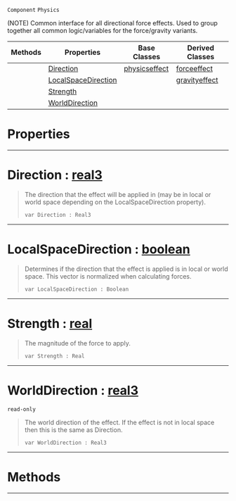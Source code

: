 `Component` `Physics`



(NOTE) Common interface for all directional force effects. Used to group together all common logic/variables for the force/gravity variants.

|Methods|Properties|Base Classes|Derived Classes|
|---|---|---|---|
| |[ Direction](https://plasmaengine.github.io/PlasmaDocs/Plasma1/C++/code_reference/class_reference/basicdirectioneffect.md#direction-plasma-engine-do)|[physicseffect](https://plasmaengine.github.io/PlasmaDocs/Plasma1/C++/code_reference/class_reference/physicseffect.md)|[forceeffect](https://plasmaengine.github.io/PlasmaDocs/Plasma1/C++/code_reference/class_reference/forceeffect.md)|
| |[ LocalSpaceDirection](https://plasmaengine.github.io/PlasmaDocs/Plasma1/C++/code_reference/class_reference/basicdirectioneffect.md#localspacedirection-plasma)| |[gravityeffect](https://plasmaengine.github.io/PlasmaDocs/Plasma1/C++/code_reference/class_reference/gravityeffect.md)|
| |[ Strength](https://plasmaengine.github.io/PlasmaDocs/Plasma1/C++/code_reference/class_reference/basicdirectioneffect.md#strength-plasma-engine-doc)| | |
| |[ WorldDirection](https://plasmaengine.github.io/PlasmaDocs/Plasma1/C++/code_reference/class_reference/basicdirectioneffect.md#worlddirection-plasma-engi)| | |


 #  Properties


---  
 #  Direction : [real3](https://plasmaengine.github.io/PlasmaDocs/Plasma1/C++/code_reference/lightning_base_types/real3.md)

> The direction that the effect will be applied in (may be in local or world space depending on the LocalSpaceDirection property).
> ``` lang=cpp, name=Lightning
> var Direction : Real3


---  
 #  LocalSpaceDirection : [boolean](https://plasmaengine.github.io/PlasmaDocs/Plasma1/C++/code_reference/lightning_base_types/boolean.md)

> Determines if the direction that the effect is applied is in local or world space. This vector is normalized when calculating forces.
> ``` lang=cpp, name=Lightning
> var LocalSpaceDirection : Boolean


---  
 #  Strength : [real](https://plasmaengine.github.io/PlasmaDocs/Plasma1/C++/code_reference/lightning_base_types/real.md)

> The magnitude of the force to apply.
> ``` lang=cpp, name=Lightning
> var Strength : Real


---  
 #  WorldDirection : [real3](https://plasmaengine.github.io/PlasmaDocs/Plasma1/C++/code_reference/lightning_base_types/real3.md)

 `read-only`

> The world direction of the effect. If the effect is not in local space then this is the same as Direction.
> ``` lang=cpp, name=Lightning
> var WorldDirection : Real3


---  
 #  Methods


---  
 

 
